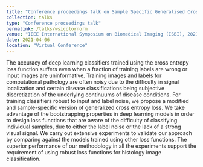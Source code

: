 ```yaml
---
title: "Conference proceedings talk on Sample Specific Generalised Cross Entropy for Robust Histology Image Classification"
collection: talks
type: "Conference proceedings talk"
permalink: /talks/wsicolornorm
venue: "IEEE International Symposium on Biomedical Imaging (ISBI), 2021"
date: 2021-04-06
location: "Virtual Conference"
---
```

The accuracy of deep learning classifiers trained using the cross entropy loss function suffers even when a fraction of training labels are wrong or input images are uninformative. Training images and labels for computational pathology are often noisy due to the difficulty in signal localization and certain disease classifications being subjective discretization of the underlying continuums of disease conditions. For training classifiers robust to input and label noise, we propose a modified and sample-specific version of generalized cross entropy loss. We take advantage of the bootstrapping properties in deep learning models in order to design loss functions that are aware of the difficulty of classifying individual samples, due to either the label noise or the lack of a strong visual signal. We carry out extensive experiments to validate our approach by comparing against the models trained using other loss functions. The superior performance of our methodology in all the experiments support the requirement of using robust loss functions for histology image classification.


